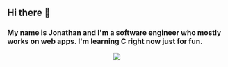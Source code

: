 ## Hi there 👋

### My name is Jonathan and I'm a software engineer who mostly works on web apps. I'm learning C right now just for fun.

<p align="center">
    <a href="https://skillicons.dev">
    <img src="https://skillicons.dev/icons?i=ts,nextjs,tailwind,express" />
    </a>
</p>

<!--
**jonmejia/jonmejia** is a ✨ _special_ ✨ repository because its `README.md` (this file) appears on your GitHub profile.

Here are some ideas to get you started:

- 🔭 I’m currently working on ...
- 🌱 I’m currently learning ...
- 👯 I’m looking to collaborate on ...
- 🤔 I’m looking for help with ...
- 💬 Ask me about ...
- 📫 How to reach me: ...
- 😄 Pronouns: ...
- ⚡ Fun fact: ...
-->
